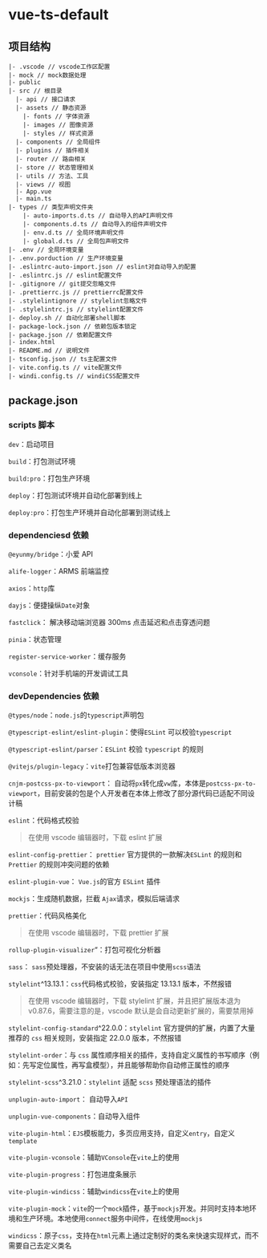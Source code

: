 # vue-ts-default

## 项目结构

```
|- .vscode // vscode工作区配置
|- mock // mock数据处理
|- public
|- src // 根目录
  |- api // 接口请求
  |- assets // 静态资源
    |- fonts // 字体资源
    |- images // 图像资源
    |- styles // 样式资源
  |- components // 全局组件
  |- plugins // 插件相关
  |- router // 路由相关
  |- store // 状态管理相关
  |- utils // 方法、工具
  |- views // 视图
  |- App.vue
  |- main.ts
|- types // 类型声明文件夹
	|- auto-imports.d.ts // 自动导入的API声明文件
	|- components.d.ts // 自动导入的组件声明文件
	|- env.d.ts // 全局环境声明文件
	|- global.d.ts // 全局包声明文件
|- .env // 全局环境变量
|- .env.porduction // 生产环境变量
|- .eslintrc-auto-import.json // eslint对自动导入的配置
|- .eslintrc.js // eslint配置文件
|- .gitignore // git提交忽略文件
|- .prettierrc.js // prettierrc配置文件
|- .stylelintignore // stylelint忽略文件
|- .stylelintrc.js // stylelint配置文件
|- deploy.sh // 自动化部署shell脚本
|- package-lock.json // 依赖包版本锁定
|- package.json // 依赖配置文件
|- index.html
|- README.md // 说明文件
|- tsconfig.json // ts主配置文件
|- vite.config.ts // vite配置文件
|- windi.config.ts // windiCSS配置文件
```

## package.json

### scripts 脚本

`dev`：启动项目

`build`：打包测试环境

`build:pro`：打包生产环境

`deploy`：打包测试环境并自动化部署到线上

`deploy:pro`：打包生产环境并自动化部署到测试线上

### dependenciesd 依赖

`@eyunmy/bridge`：小爱 API

`alife-logger`：ARMS 前端监控

`axios`：`http`库

`dayjs`：便捷操纵`Date`对象

`fastclick`： 解决移动端浏览器 300ms 点击延迟和点击穿透问题

`pinia`：状态管理

`register-service-worker`：缓存服务

`vconsole`：针对手机端的开发调试工具

### devDependencies 依赖

`@types/node`：`node.js`的`typescript`声明包

`@typescript-eslint/eslint-plugin`：使得`ESLint` 可以校验`typescript`

`@typescript-eslint/parser`：`ESLint` 校验 `typescript` 的规则

`@vitejs/plugin-legacy`：`vite`打包兼容低版本浏览器

`cnjm-postcss-px-to-viewport`： 自动将`px`转化成`vw`库，本体是`postcss-px-to-viewport`，目前安装的包是个人开发者在本体上修改了部分源代码已适配不同设计稿

`eslint`：代码格式校验

> 在使用 vscode 编辑器时，下载 eslint 扩展

`eslint-config-prettier`： `prettier` 官方提供的一款解决`ESLint` 的规则和 `Prettier` 的规则冲突问题的依赖

`eslint-plugin-vue`： `Vue.js`的官方 `ESLint` 插件

`mockjs`：生成随机数据，拦截 `Ajax`请求，模拟后端请求

`prettier`：代码风格美化

> 在使用 vscode 编辑器时，下载 prettier 扩展

`rollup-plugin-visualizer`“：打包可视化分析器

`sass`： `sass`预处理器，不安装的话无法在项目中使用`scss`语法

`stylelint`^13.13.1：`css`代码格式校验，安装指定 13.13.1 版本，不然报错

> 在使用 vscode 编辑器时，下载 stylelint 扩展，并且把扩展版本退为 v0.87.6，需要注意的是，vscode 默认是会自动更新扩展的，需要禁用掉

`stylelint-config-standard`^22.0.0：`stylelint` 官方提供的扩展，内置了大量推荐的 `css` 相关规则，安装指定 22.0.0 版本，不然报错

`stylelint-order`：与 `css` 属性顺序相关的插件，支持自定义属性的书写顺序（例如：先写定位属性，再写盒模型），并且能够帮助你自动修正属性的顺序

`stylelint-scss`^3.21.0：`stylelint` 适配 `scss` 预处理语法的插件

`unplugin-auto-import`： 自动导入`API`

`unplugin-vue-components`：自动导入组件

`vite-plugin-html`：`EJS`模板能力，多页应用支持，自定义`entry`，自定义`template`

`vite-plugin-vconsole`：辅助`VConsole`在`vite`上的使用

`vite-plugin-progress`：打包进度条展示

`vite-plugin-windicss`：辅助`windicss`在`vite`上的使用

`vite-plugin-mock`：`vite`的一个`mock`插件，基于`mockjs`开发。并同时支持本地环境和生产环境。本地使用`connect`服务中间件，在线使用`mockjs`

`windicss`：原子`css`，支持在`html`元素上通过定制好的类名来快速实现样式，而不需要自己去定义类名
